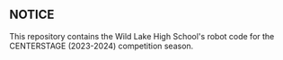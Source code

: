 ## NOTICE

This repository contains the Wild Lake High School's robot code for the CENTERSTAGE (2023-2024) competition season.
